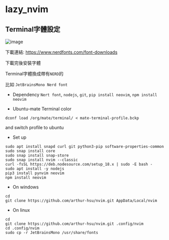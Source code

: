 # lazy_nvim
## Terminal字體設定
![image](https://github.com/aaa890177/nvim/assets/127286236/d813b1f6-4bf4-4355-991d-d02bd6061970)

下載連結: https://www.nerdfonts.com/font-downloads

下載完後安裝字體
  
Terminal字體換成帶有`NERD`的
  
比如 `JetBrainsMono Nerd font`

- Dependency
  `Nert font`, 
  `nodejs`, 
  `git`, 
  `pip install neovim`, 
  `npm install neovim`


- Ubuntu-mate Terminal color
```
dconf load /org/mate/terminal/ < mate-terminal-profile.bckp
```
and switch profile to ubuntu

- Set up
```shell
sudo apt install snapd curl git python3-pip software-properties-common
sudo snap install core
sudo snap install snap-store
sudo snap install nvim --classic
curl -fsSL https://deb.nodesource.com/setup_18.x | sudo -E bash -
sudo apt install -y nodejs
pip3 install pynvim neovim
npm install neovim
```

- On windows
```shell
cd
git clone https://github.com/arthur-hsu/nvim.git AppData/Local/nvim
```

- On linux
```shell
cd
git clone https://github.com/arthur-hsu/nvim.git .config/nvim
cd .config/nvim
sudo cp -r JetBrainsMono /usr/share/fonts
```

